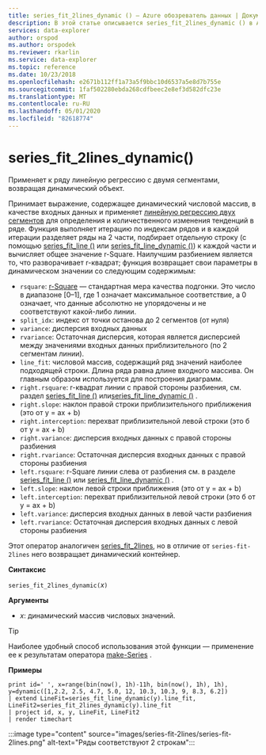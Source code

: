 ```yaml
---
title: series_fit_2lines_dynamic () — Azure обозреватель данных | Документация Майкрософт
description: В этой статье описывается series_fit_2lines_dynamic () в Azure обозреватель данных.
services: data-explorer
author: orspod
ms.author: orspodek
ms.reviewer: rkarlin
ms.service: data-explorer
ms.topic: reference
ms.date: 10/23/2018
ms.openlocfilehash: e2671b112ff1a73a5f9bbc10d6537a5e8d7b755e
ms.sourcegitcommit: 1faf502280ebda268cdfbeec2e8ef3d582dfc23e
ms.translationtype: MT
ms.contentlocale: ru-RU
ms.lasthandoff: 05/01/2020
ms.locfileid: "82618774"
---
```

# <a name="series_fit_2lines_dynamic"></a>series_fit_2lines_dynamic()

Применяет к ряду линейную регрессию с двумя сегментами, возвращая динамический объект.  

Принимает выражение, содержащее динамический числовой массив, в качестве входных данных и применяет [линейную регрессию двух сегментов](https://en.wikipedia.org/wiki/Segmented_regression) для определения и количественного изменения тенденций в ряде. Функция выполняет итерацию по индексам рядов и в каждой итерации разделяет ряды на 2 части, подбирает отдельную строку (с помощью [series_fit_line ()](series-fit-linefunction.md) или [series_fit_line_dynamic ()](series-fit-line-dynamicfunction.md)) к каждой части и вычисляет общее значение r-Square. Наилучшим разбиением является то, что разворачивает r-квадрат; функция возвращает свои параметры в динамическом значении со следующим содержимым:
* `rsquare`: [r-Square](https://en.wikipedia.org/wiki/Coefficient_of_determination) — стандартная мера качества подгонки. Это число в диапазоне [0–1], где 1 означает максимальное соответствие, а 0 означает, что данные абсолютно не упорядочены и не соответствуют какой-либо линии.
* `split_idx`: индекс от точки останова до 2 сегментов (от нуля)
* `variance`: дисперсия входных данных
* `rvariance`: Остаточная дисперсия, которая является дисперсией между значениями входных данных приблизительного (по 2 сегментам линии).
* `line_fit`: числовой массив, содержащий ряд значений наиболее подходящей строки. Длина ряда равна длине входного массива. Он главным образом используется для построения диаграмм.
* `right.rsquare`: r-квадрат линии с правой стороны разбиения, см. раздел [series_fit_line ()](series-fit-linefunction.md) или[series_fit_line_dynamic ()](series-fit-line-dynamicfunction.md) .
* `right.slope`: наклон правой строки приблизительного приближения (это от y = ax + b)
* `right.interception`: перехват приблизительной левой строки (это б от y = ax + b)
* `right.variance`: дисперсия входных данных с правой стороны разбиения
* `right.rvariance`: Остаточная дисперсия входных данных с правой стороны разбиения
* `left.rsquare`: r-Square линии слева от разбиения см. в разделе [series_fit_line ()](series-fit-linefunction.md) или [series_fit_line_dynamic ()](series-fit-line-dynamicfunction.md) .
* `left.slope`: наклон левой строки приближения (это от y = ax + b)
* `left.interception`: перехват приблизительной левой строки (это б от y = ax + b)
* `left.variance`: дисперсия входных данных в левой части разбиения
* `left.rvariance`: Остаточная дисперсия входных данных с левой стороны разбиения

Этот оператор аналогичен [series_fit_2lines](series-fit-2linesfunction.md), но в отличие от `series-fit-2lines` него возвращает динамический контейнер.

**Синтаксис**

`series_fit_2lines_dynamic(`*x*`)`

**Аргументы**

* *x*: динамический массив числовых значений.  

> [!TIP]
> Наиболее удобный способ использования этой функции — применение ее к результатам оператора [make-Series](make-seriesoperator.md) .

**Примеры**

```kusto
print id=' ', x=range(bin(now(), 1h)-11h, bin(now(), 1h), 1h), y=dynamic([1,2.2, 2.5, 4.7, 5.0, 12, 10.3, 10.3, 9, 8.3, 6.2])
| extend LineFit=series_fit_line_dynamic(y).line_fit, LineFit2=series_fit_2lines_dynamic(y).line_fit
| project id, x, y, LineFit, LineFit2
| render timechart
```

:::image type="content" source="images/series-fit-2lines/series-fit-2lines.png" alt-text="Ряды соответствуют 2 строкам":::
